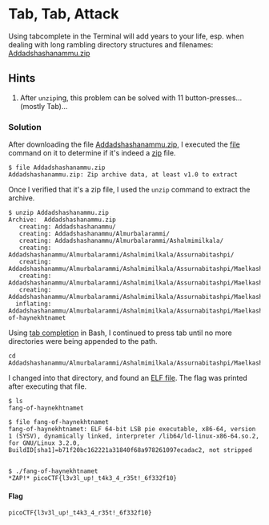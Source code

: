 # Tab, Tab, Attack

Using tabcomplete in the Terminal will add years to your life, esp. when dealing with long rambling directory structures and filenames: [Addadshashanammu.zip](Addadshashanammu.zip)

## Hints

1. After `unzip`ing, this problem can be solved with 11 button-presses...(mostly Tab)...

### Solution

After downloading the file [Addadshashanammu.zip](Addadshashanammu.zip), I executed the [file](https://en.wikipedia.org/wiki/File_(command)) command on it to determine if it's indeed a [zip](https://en.wikipedia.org/wiki/ZIP_(file_format)) file.

```shell
$ file Addadshashanammu.zip 
Addadshashanammu.zip: Zip archive data, at least v1.0 to extract
```

Once I verified that it's a zip file, I used the `unzip` command to extract the archive.

```shell
$ unzip Addadshashanammu.zip 
Archive:  Addadshashanammu.zip
   creating: Addadshashanammu/
   creating: Addadshashanammu/Almurbalarammi/
   creating: Addadshashanammu/Almurbalarammi/Ashalmimilkala/
   creating: Addadshashanammu/Almurbalarammi/Ashalmimilkala/Assurnabitashpi/
   creating: Addadshashanammu/Almurbalarammi/Ashalmimilkala/Assurnabitashpi/Maelkashishi/
   creating: Addadshashanammu/Almurbalarammi/Ashalmimilkala/Assurnabitashpi/Maelkashishi/Onnissiralis/
   creating: Addadshashanammu/Almurbalarammi/Ashalmimilkala/Assurnabitashpi/Maelkashishi/Onnissiralis/Ularradallaku/
  inflating: Addadshashanammu/Almurbalarammi/Ashalmimilkala/Assurnabitashpi/Maelkashishi/Onnissiralis/Ularradallaku/fang-of-haynekhtnamet
  ```

Using [tab completion](https://en.wikipedia.org/wiki/Command-line_completion) in Bash, I continued to press tab until no more directories were being appended to the path.

```shell
cd Addadshashanammu/Almurbalarammi/Ashalmimilkala/Assurnabitashpi/Maelkashishi/Onnissiralis/Ularradallaku/
```

I changed into that directory, and found an [ELF file](https://en.wikipedia.org/wiki/Executable_and_Linkable_Format). The flag was printed after executing that file.

```shell
$ ls
fang-of-haynekhtnamet

$ file fang-of-haynekhtnamet 
fang-of-haynekhtnamet: ELF 64-bit LSB pie executable, x86-64, version 1 (SYSV), dynamically linked, interpreter /lib64/ld-linux-x86-64.so.2, for GNU/Linux 3.2.0, BuildID[sha1]=b71f20bc162221a31840f68a978261097ecadac2, not stripped


$ ./fang-of-haynekhtnamet 
*ZAP!* picoCTF{l3v3l_up!_t4k3_4_r35t!_6f332f10}
```

#### Flag

```
picoCTF{l3v3l_up!_t4k3_4_r35t!_6f332f10}
```
